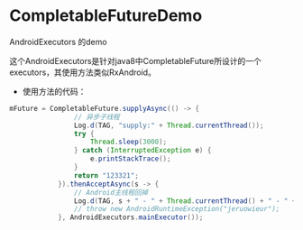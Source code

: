 # CompletableFutureDemo
AndroidExecutors 的demo

这个AndroidExecutors是针对java8中CompletableFuture所设计的一个executors，其使用方法类似RxAndroid。

- 使用方法的代码：

```java
mFuture = CompletableFuture.supplyAsync(() -> {
                // 异步子线程
                Log.d(TAG, "supply:" + Thread.currentThread());
                try {
                    Thread.sleep(3000);
                } catch (InterruptedException e) {
                    e.printStackTrace();
                }
                return "123321";
            }).thenAcceptAsync(s -> {
                // Android主线程回掉
                Log.d(TAG, s + " - " + Thread.currentThread() + " - " + System.currentTimeMillis());
                // throw new AndroidRuntimeException("jeruowieur");
            }, AndroidExecutors.mainExecutor());
```
